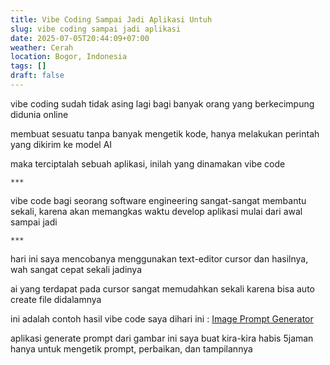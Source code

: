 ```yaml
---
title: Vibe Coding Sampai Jadi Aplikasi Untuh
slug: vibe coding sampai jadi aplikasi
date: 2025-07-05T20:44:09+07:00
weather: Cerah
location: Bogor, Indonesia
tags: []
draft: false
---
```


vibe coding sudah tidak asing lagi bagi banyak orang yang berkecimpung didunia online

membuat sesuatu tanpa banyak mengetik kode, hanya melakukan perintah yang dikirim ke model AI

maka terciptalah sebuah aplikasi, inilah yang dinamakan vibe code

`***`

vibe code bagi seorang software engineering sangat-sangat membantu sekali, karena akan memangkas waktu develop aplikasi mulai dari awal sampai jadi

`***`

hari ini saya mencobanya menggunakan text-editor cursor dan hasilnya, wah sangat cepat sekali jadinya

ai yang terdapat pada cursor sangat memudahkan sekali karena bisa auto create file didalamnya

ini adalah contoh hasil vibe code saya dihari ini : [Image Prompt Generator](https://github.com/ykywz-website/image-prompt-generator)

aplikasi generate prompt dari gambar ini saya buat kira-kira habis 5jaman hanya untuk mengetik prompt, perbaikan, dan tampilannya